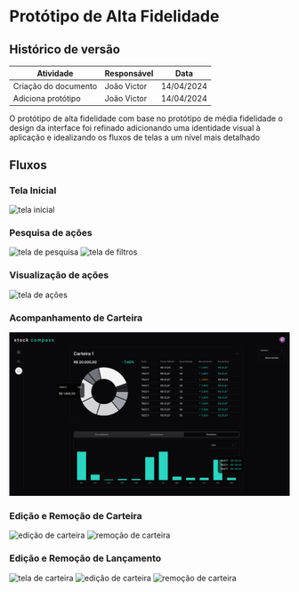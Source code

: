 # Protótipo de Alta Fidelidade

## Histórico de versão

| Atividade                          | Responsável   | Data       |
|------------------------------------|---------------|------------|
| Criação do documento | João Victor | 14/04/2024 |
| Adiciona protótipo | João Victor | 14/04/2024 |

O protótipo de alta fidelidade com base no protótipo de média fidelidade o design da interface foi refinado adicionando uma identidade visual à aplicação e idealizando os fluxos de telas a um nível mais detalhado

## Fluxos

### Tela Inicial
<img src="assets/alta_fidelidade10.png" alt="tela inicial"/>


### Pesquisa de ações
<img src="assets/alta_fidelidade2.png" alt="tela de pesquisa"/>

<img src="assets/alta_fidelidade4.png" alt="tela de filtros"/>


### Visualização de ações
<img src="assets/alta_fidelidade1.png" alt="tela de ações"/>


### Acompanhamento de Carteira
<img src="docs/assets/alta_fidelidade3.png" alt="tela de carteira"/>


### Edição e Remoção de Carteira
<img src="assets/alta_fidelidade5.png" alt="edição de carteira"/>

<img src="assets/alta_fidelidade6.png" alt="remoção de carteira"/>


### Edição e Remoção de Lançamento
<img src="assets/alta_fidelidade7.png" alt="tela de carteira"/>

<img src="assets/alta_fidelidade8.png" alt="edição de carteira"/>

<img src="assets/alta_fidelidade9.png" alt="remoção de carteira"/>
